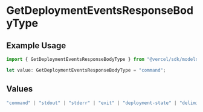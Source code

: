 # GetDeploymentEventsResponseBodyType

## Example Usage

```typescript
import { GetDeploymentEventsResponseBodyType } from "@vercel/sdk/models/operations/getdeploymentevents.js";

let value: GetDeploymentEventsResponseBodyType = "command";
```

## Values

```typescript
"command" | "stdout" | "stderr" | "exit" | "deployment-state" | "delimiter" | "middleware" | "middleware-invocation" | "edge-function-invocation" | "fatal"
```